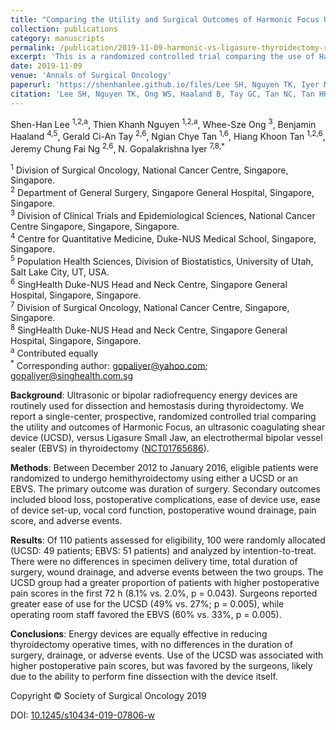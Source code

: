```yaml
---
title: "Comparing the Utility and Surgical Outcomes of Harmonic Focus Ultrasonic Scalpel with Ligasure Small Jaw Bipolar Device in Thyroidectomies: A Prospective Randomized Controlled Trial"
collection: publications
category: manuscripts
permalink: /publication/2019-11-09-harmonic-vs-ligasure-thyroidectomy-rct
excerpt: 'This is a randomized controlled trial comparing the use of Harmonic Focus ultrasonic scalpel and Ligasure Small Jaw bipolar device in thyroidectomy at a single tertiary center. There were significant differences in duration of surgery, postoperative drainage or adverse events. The Harmonic scalpel was associated with a higher postoperative pain but favoured by surgeons due to the ability to perform fine dissection with the device itself.'
date: 2019-11-09
venue: 'Annals of Surgical Oncology'
paperurl: 'https://shenhanlee.github.io/files/Lee SH, Nguyen TK, Iyer NG_Annals of Surgical Oncology_2019.pdf'
citation: 'Lee SH, Nguyen TK, Ong WS, Haaland B, Tay GC, Tan NC, Tan HK, Ng JCF, Iyer NG. (2019). &quot;Comparing the Utility and Surgical Outcomes of Harmonic Focus Ultrasonic Scalpel with Ligasure Small Jaw Bipolar Device in Thyroidectomies: A Prospective Randomized Controlled Trial.&quot; <i>Annals of Surgical Oncology</i>. 26(13):4414-4422.'
---
```


Shen-Han Lee <sup>1,2,a</sup>, Thien Khanh Nguyen <sup>1,2,a</sup>, Whee-Sze Ong <sup>3</sup>, Benjamin Haaland <sup>4,5</sup>, Gerald Ci-An Tay <sup>2,6</sup>, Ngian Chye Tan <sup>1,6</sup>, Hiang Khoon Tan <sup>1,2,6</sup>, Jeremy Chung Fai Ng <sup>2,6</sup>, N. Gopalakrishna Iyer <sup>7,8,*</sup>  

<sup>1</sup> Division of Surgical Oncology, National Cancer Centre, Singapore, Singapore.   
<sup>2</sup> Department of General Surgery, Singapore General Hospital, Singapore, Singapore.  
<sup>3</sup> Division of Clinical Trials and Epidemiological Sciences, National Cancer Centre Singapore, Singapore, Singapore.  
<sup>4</sup> Centre for Quantitative Medicine, Duke-NUS Medical School, Singapore, Singapore.  
<sup>5</sup> Population Health Sciences, Division of Biostatistics, University of Utah, Salt Lake City, UT, USA.  
<sup>6</sup> SingHealth Duke-NUS Head and Neck Centre, Singapore General Hospital, Singapore, Singapore.  
<sup>7</sup> Division of Surgical Oncology, National Cancer Centre, Singapore, Singapore.  
<sup>8</sup> SingHealth Duke-NUS Head and Neck Centre, Singapore General Hospital, Singapore, Singapore.  
<sup>a</sup> Contributed equally  
<sup>*</sup> Corresponding author: [gopaliyer@yahoo.com](mailto:gopaliyer@yahoo.com); [gopaliyer@singhealth.com.sg](mailto:gopaliyer@singhealth.com.sg)


<b>Background</b>: Ultrasonic or bipolar radiofrequency energy devices are routinely used for dissection and hemostasis during thyroidectomy. We report a single-center, prospective, randomized controlled trial comparing the utility and outcomes of Harmonic Focus, an ultrasonic coagulating shear device (UCSD), versus Ligasure Small Jaw, an electrothermal bipolar vessel sealer (EBVS) in thyroidectomy ([NCT01765686](https://clinicaltrials.gov/study/NCT01765686)).

<b>Methods</b>: Between December 2012 to January 2016, eligible patients were randomized to undergo hemithyroidectomy using either a UCSD or an EBVS. The primary outcome was duration of surgery. Secondary outcomes included blood loss, postoperative complications, ease of device use, ease of device set-up, vocal cord function, postoperative wound drainage, pain score, and adverse events.

<b>Results</b>: Of 110 patients assessed for eligibility, 100 were randomly allocated (UCSD: 49 patients; EBVS: 51 patients) and analyzed by intention-to-treat. There were no differences in specimen delivery time, total duration of surgery, wound drainage, and adverse events between the two groups. The UCSD group had a greater proportion of patients with higher postoperative pain scores in the first 72 h (8.1% vs. 2.0%, p = 0.043). Surgeons reported greater ease of use for the UCSD (49% vs. 27%; p = 0.005), while operating room staff favored the EBVS (60% vs. 33%, p = 0.005).

<b>Conclusions</b>: Energy devices are equally effective in reducing thyroidectomy operative times, with no differences in the duration of surgery, drainage, or adverse events. Use of the UCSD was associated with higher postoperative pain scores, but was favored by the surgeons, likely due to the ability to perform fine dissection with the device itself.  

Copyright © Society of Surgical Oncology 2019  

DOI: [10.1245/s10434-019-07806-w](https://doi.org/10.1245/s10434-019-07806-w)
